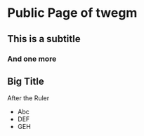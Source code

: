 # Public Page of twegm
## This is a subtitle
### And one more

**Big Title**
---
After the Ruler
- Abc
- DEF
- GEH

